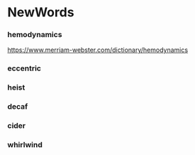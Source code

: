 # NewWords

<h3>hemodynamics </h3>

https://www.merriam-webster.com/dictionary/hemodynamics

<h3>eccentric </h3>

<h3>heist </h3>

<h3>decaf </h3>

<h3>cider </h3>

<h3>whirlwind </h3>
